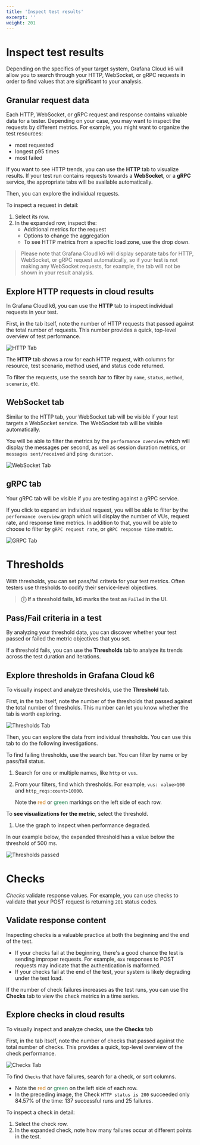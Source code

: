 ```yaml
---
title: 'Inspect test results'
excerpt: ''
weight: 201
---
```


# Inspect test results

Depending on the specifics of your target system, Grafana Cloud k6 will allow you to search through your HTTP, WebSocket, or gRPC requests in order to find values that are significant to your analysis.

## Granular request data

Each HTTP, WebSocket, or gRPC request and response contains valuable data for a tester.
Depending on your case, you may want to inspect the requests by different metrics.
For example, you might want to organize the test resources:
 - most requested
 - longest p95 times
 - most failed

If you want to see HTTP trends, you can use the **HTTP** tab to visualize results. If your test run contains requests towards a **WebSocket**, or a **gRPC** service, the appropriate tabs will be available automatically.

Then, you can explore the individual requests.

To inspect a request in detail:
1. Select its row.
1. In the expanded row, inspect the:
    - Additional metrics for the request
    - Options to change the aggregation
    - To see HTTP metrics from a specific load zone, use the drop down.

  > Please note that Grafana Cloud k6 will display separate tabs for HTTP, WebSocket, or gRPC request automatically, so if your test is not making any WebSocket requests, for example, the tab will not be shown in your result analysis.

## Explore HTTP requests in cloud results

In Grafana Cloud k6, you can use the **HTTP** tab to inspect individual requests in your test.

First, in the tab itself, note the number of HTTP requests that passed against the total number of requests.
This number provides a quick, top-level overview of test performance.

![HTTP Tab](/media/docs/k6/http-tab.png)

The **HTTP** tab shows a row for each HTTP request, with columns for resource, test scenario, method used, and status code returned.

To filter the requests, use the search bar to filter by `name`, `status`, `method`, `scenario`, etc.



## WebSocket tab

Similar to the HTTP tab, your WebSocket tab will be visible if your test targets a WebSocket service. The WebSocket tab will be visible automatically.

You will be able to filter the metrics by the `performance overview` which will display the messages per second, as well as session duration metrics, or `messages sent/received` and `ping duration`. 

![WebSocket Tab](/media/docs/k6/websocket-tab.png)


## gRPC tab
  
Your gRPC tab will be visible if you are testing against a gRPC service.

If you click to expand an individual request, you will be able to filter by the `performance overview` graph which will display the number of VUs, request rate, and response time metrics. In addition to that, you will be able to choose to filter by `gRPC request rate`, or `gRPC response time` metric.



![GRPC Tab](/media/docs/k6/grpc-tab.png)


# Thresholds

With thresholds, you can set pass/fail criteria for your test metrics.
Often testers use thresholds to codify their service-level objectives.

> **ⓘ If a threshold fails, k6 marks the test as `Failed` in the UI.**

## Pass/Fail criteria in a test

By analyzing your threshold data, you can discover whether your test passed or failed the metric objectives that you set.

If a threshold fails, you can use the **Thresholds** tab to analyze its trends across the test duration and iterations.

## Explore thresholds in Grafana Cloud k6

To visually inspect and analyze thresholds, use the **Threshold** tab.

First, in the tab itself, note the number of the thresholds that passed against the total number of thresholds.
This number can let you know whether the tab is worth exploring.

![Thresholds Tab](/media/docs/k6/thresholds-failed.png)

Then, you can explore the data from individual thresholds.
You can use this tab to do the following investigations.

To find failing thresholds, use the search bar. You can filter by name or by pass/fail status.

1. Search for one or multiple names, like `http` or `vus`.
1. From your filters, find which thresholds. For example, `vus: value>100` and `http_reqs:count>10000`.

   Note the <span style="color:RGB(209, 122, 14)">red</span> or <span style="color:RGB(26, 127, 75)">green</span> markings on the left side of each row.


To **see visualizations for the metric**, select the threshold.
1. Use the graph to inspect when performance degraded.

  In our example below, the expanded threshold has a value below the threshold of 500 ms.

![Thresholds passed](/media/docs/k6/thresholds-tab.png)

# Checks

*Checks* validate response values.
For example, you can use checks to validate that your POST request is returning `201` status codes.

## Validate response content

Inspecting checks is a valuable practice at both the beginning and the end of the test.
- If your checks fail at the beginning, there's a good chance the test is sending improper requests.
  For example, `4xx` responses to POST requests may indicate that the authentication is malformed.
- If your checks fail at the end of the test, your system is likely degrading under the test load.

If the number of check failures increases as the test runs, you can use the **Checks** tab to view the check metrics in a time series.

## Explore checks in cloud results

To visually inspect and analyze checks, use the **Checks** tab

First, in the tab itself, note the number of checks that passed against the total number of checks.
This provides a quick, top-level overview of the check performance.

![Checks Tab](/media/docs/k6/checks-tab.png)

To find `Checks` that have failures, search for a check, or sort columns.
  - Note the <span style="color:RGB(209, 122, 14)">red</span> or <span style="color:RGB(26, 127, 75)">green</span> on the left side of each row.
  - In the preceding image, the Check `HTTP status is 200` succeeded only 84.57% of the time: 137 successful runs and 25 failures.

To inspect a check in detail:
1. Select the check row.
1. In the expanded check, note how many failures occur at different points in the test.